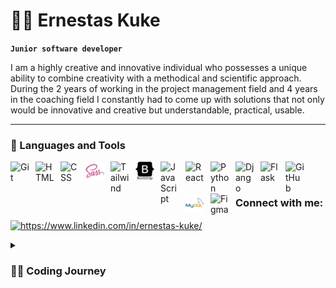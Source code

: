 # 🏄‍♂️ Ernestas Kuke

**`Junior software developer`**

I am a highly creative and innovative individual who possesses a unique ability to combine creativity with a methodical and scientific approach. During the 2 years of working in the project management field and 4 years in the coaching field I constantly had to come up with solutions that not only would be innovative and creative but understandable, practical, usable.

   <!-- Insert gif here -->

---

### 🧰 Languages and Tools

<img align="left" alt="Git" width="30px" style="padding-right:10px;" src="https://cdn.jsdelivr.net/gh/devicons/devicon/icons/git/git-original.svg" />
<img align="left" alt="HTML" width="30px" style="padding-right:10px;" src="https://cdn.jsdelivr.net/gh/devicons/devicon/icons/html5/html5-plain.svg" />
<img align="left" alt="CSS" width="30px" style="padding-right:10px;" src="https://cdn.jsdelivr.net/gh/devicons/devicon/icons/css3/css3-plain.svg" />
<img align="left" alt="SASS" width="30px" style="padding-right:10px;"  src="https://raw.githubusercontent.com/devicons/devicon/master/icons/sass/sass-original.svg"/>
<img align="left" alt="Tailwind" width="30px" style="padding-right:10px;" src="https://www.vectorlogo.zone/logos/tailwindcss/tailwindcss-icon.svg"/>
<img align="left" alt="Bootstrap" width="30px" style="padding-right:10px;" src="https://raw.githubusercontent.com/devicons/devicon/master/icons/bootstrap/bootstrap-plain-wordmark.svg" alt="bootstrap"/>
<img align="left" alt="JavaScript" width="30px" style="padding-right:10px;" src="https://cdn.jsdelivr.net/gh/devicons/devicon/icons/javascript/javascript-plain.svg" />
<img align="left" alt="React" width="30px" style="padding-right:10px;" src="https://cdn.jsdelivr.net/gh/devicons/devicon/icons/react/react-original.svg" />
<img align="left" alt="Python" width="30px" style="padding-right:10px;" src="https://cdn.jsdelivr.net/gh/devicons/devicon/icons/python/python-plain.svg" />
<img align="left" alt="Django" width="30px" style="padding-right:10px;" src="https://cdn.worldvectorlogo.com/logos/django.svg" alt="django"/>
<img  align="left" alt="Flask" width="30px" style="padding-right:10px;" src="https://www.vectorlogo.zone/logos/pocoo_flask/pocoo_flask-icon.svg"/>
<img align="left" alt="GitHub" width="30px" style="padding-right:10px;" src="https://cdn.jsdelivr.net/gh/devicons/devicon/icons/github/github-original.svg" />
<img align="left" alt="MySQL" width="30px" style="padding-right:10px;" src="https://raw.githubusercontent.com/devicons/devicon/master/icons/mysql/mysql-original-wordmark.svg"/> 
<img align="left" alt="Figma" width="30px" style="padding-right:10px;" src="https://www.vectorlogo.zone/logos/figma/figma-icon.svg" alt="figma"/>
<br />

#

<h3 align="left">Connect with me:</h3>
<p align="left">
<a href="https://www.linkedin.com/in/ernestas-kuke/" target="blank"><img align="center" src="https://raw.githubusercontent.com/rahuldkjain/github-profile-readme-generator/master/src/images/icons/Social/linked-in-alt.svg" alt="https://www.linkedin.com/in/ernestas-kuke/" width="30" /></a>
</p>

<details>
 <summary><h3>👨‍💻 Coding Journey</h3></summary>
   Info
<details/>
 <summary><h3>👨‍💻 Hobbies</h3></summary>
   Info
